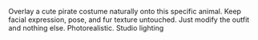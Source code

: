 Overlay a cute pirate costume naturally onto this specific animal. Keep facial expression, pose, and fur texture untouched. Just modify the outfit and nothing else. Photorealistic. Studio lighting
